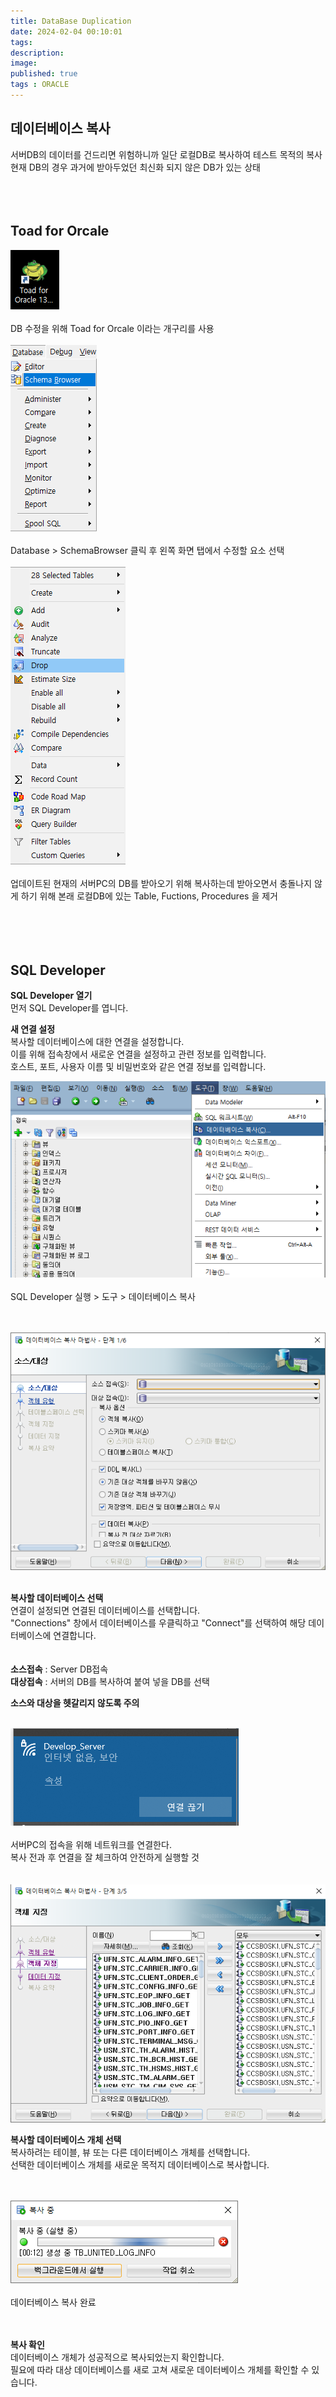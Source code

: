 ```yaml
---
title: DataBase Duplication
date: 2024-02-04 00:10:01 
tags: 
description:
image: 
published: true
tags : ORACLE
---
```


## 데이터베이스 복사

서버DB의 데이터를 건드리면 위험하니까 일단 로컬DB로 복사하여 테스트 목적의 복사
<br>
현재 DB의 경우 과거에 받아두었던 최신화 되지 않은 DB가 있는 상태
<br>
<br>
<br>
<br>


## Toad for Orcale
![](/assets/img/20240204/frog.PNG)
<br><br>
DB 수정을 위해 Toad for Orcale 이라는 개구리를 사용
<br>
<br>
![](/assets/img/20240204/seci.PNG)
<br>
<br>
Database > SchemaBrowser 클릭 후 왼쪽 화면 탭에서 수정할 요소 선택
<br>
<br>
![](/assets/img/20240204/drop.PNG)
<br><br>
업데이트된 현재의 서버PC의 DB를 받아오기 위해 복사하는데 받아오면서 충돌나지 않게 하기 위해 본래 로컬DB에 있는 Table, Fuctions, Procedures 을 제거
<br>
<br><br><br><br>

## SQL Developer
**SQL Developer 열기**
<br> 먼저 SQL Developer를 엽니다.
<br>

**새 연결 설정**
<br>
복사할 데이터베이스에 대한 연결을 설정합니다. <br>
이를 위해 접속창에서 새로운 연결을 설정하고 관련 정보를 입력합니다. <br>
호스트, 포트, 사용자 이름 및 비밀번호와 같은 연결 정보를 입력합니다.<br>

![](/assets/img/20240204/db.PNG)
<br>
<br> SQL Developer 실행 > 도구 > 데이터베이스 복사



<br> <br> 
![](/assets/img/20240204/server1.PNG)
<br>
<br> 


**복사할 데이터베이스 선택**<br>
연결이 설정되면 연결된 데이터베이스를 선택합니다.<br>
"Connections" 창에서 데이터베이스를 우클릭하고 "Connect"를 선택하여 해당 데이터베이스에 연결합니다.<br>
<br>
<br>
 **소스접속** : Server DB접속<br> 
**대상접속** : 서버의 DB를 복사하여 붙여 넣을 DB를 선택<br> 

**소스와 대상을 헷갈리지 않도록 주의**
<br> 
<br> 



![](/assets/img/20240204/wifi.PNG)
<br><br> 
서버PC의 접속을 위해 네트워크를 연결한다.<br>
복사 전과 후 연결을 잘 체크하여 안전하게 실행할 것
<br><br>
<br>
![](/assets/img/20240204/select.PNG)<br>

**복사할 데이터베이스 개체 선택**<br>
복사하려는 테이블, 뷰 또는 다른 데이터베이스 개체를 선택합니다. 
<br>
선택한 데이터베이스 개체를 새로운 목적지 데이터베이스로 복사합니다. <br>
<br><br>


![](/assets/img/20240204/savedp.PNG)
<br><br>
데이터베이스 복사 완료
<br><br><br>

**복사 확인**<br>
데이터베이스 개체가 성공적으로 복사되었는지 확인합니다.<br>
필요에 따라 대상 데이터베이스를 새로 고쳐 새로운 데이터베이스 개체를 확인할 수 있습니다.<br><br>

